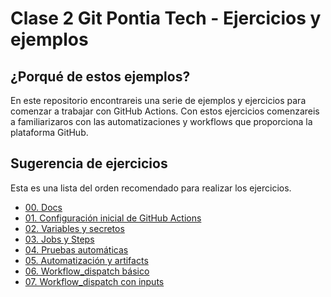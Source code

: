 # Clase 2 Git Pontia Tech - Ejercicios y ejemplos

## ¿Porqué de estos ejemplos?

En este repositorio encontrareis una serie de ejemplos y ejercicios para comenzar a trabajar con GitHub Actions.
Con estos ejercicios comenzareis a familiarizaros con las automatizaciones y workflows que proporciona la plataforma GitHub.


## Sugerencia de ejercicios

Esta es una lista del orden recomendado para realizar los ejercicios.
- [00. Docs](./docs/actions-cheat-sheet.pdf)
- [01. Configuración inicial de GitHub Actions](./ejercicios/01.Setup/README.md)
- [02. Variables y secretos](./ejercicios/02.Secrets/README.md)
- [03. Jobs y Steps](./ejercicios/03.Jobs&Steps/README.md)
- [04. Pruebas automáticas](./ejercicios/04.Test/README.md)
- [05. Automatización y artifacts](./ejercicios/05.Automatizacion/README.md)
- [06. Workflow_dispatch básico](./ejercicios/06.Dispatch/README.md)
- [07. Workflow_dispatch con inputs](./ejercicios/08.Discord_webhook/README.md)
